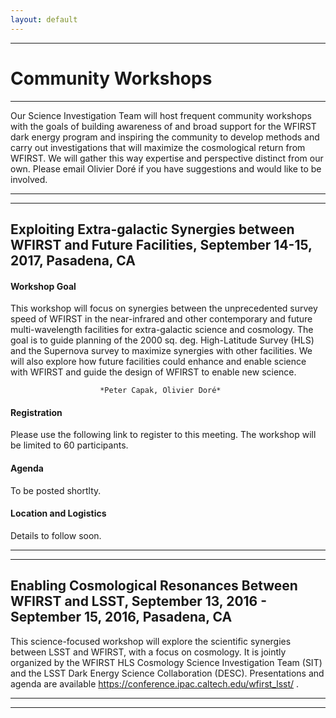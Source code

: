 ```yaml
---
layout: default
---
```


***

# Community Workshops

***

Our Science Investigation Team will host frequent community workshops with the goals of building awareness of and broad support for the WFIRST dark energy program and inspiring the community to develop methods and carry out investigations that will maximize the cosmological return from WFIRST. We will gather this way expertise and perspective distinct from our own. Please email Olivier Doré if you have suggestions and would like to be involved.

---
---

## Exploiting Extra-galactic Synergies between WFIRST and Future Facilities, September 14-15, 2017, Pasadena, CA

#### Workshop Goal

This workshop will focus on synergies between the unprecedented survey speed of WFIRST in the near-infrared and other contemporary and future multi-wavelength facilities for extra-galactic science and cosmology. The goal is to guide planning of the 2000 sq. deg. High-Latitude Survey (HLS) and the Supernova survey to maximize synergies with other facilities.  We will also explore how future facilities could enhance and enable science with WFIRST and guide the design of WFIRST to enable new science.

                        *Peter Capak, Olivier Doré*

#### Registration

Please use the following link to register to this meeting. The workshop will be limited to 60 participants.


#### Agenda

To be posted shortlty.

#### Location and Logistics

Details to follow soon.


---
---

## Enabling Cosmological Resonances Between WFIRST and LSST, September 13, 2016 - September 15, 2016, Pasadena, CA

This science-focused workshop will explore the scientific synergies between LSST and WFIRST, with a focus on cosmology. It is jointly organized by the WFIRST HLS Cosmology Science Investigation Team (SIT) and the LSST Dark Energy Science Collaboration (DESC). Presentations and agenda are available https://conference.ipac.caltech.edu/wfirst_lsst/ .

---
---
